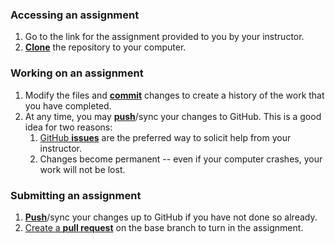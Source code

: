 ### Accessing an assignment

1. Go to the link for the assignment provided to you by your instructor.
1. [**Clone**][ref-clone] the repository to your computer.

### Working on an assignment

1. Modify the files and [**commit**][ref-commit] changes to create a history of
   the work that you have completed.
1. At any time, you may [**push**][ref-push]/sync your changes to GitHub. This
   is a good idea for two reasons:
   1. [GitHub **issues**][issue] are the preferred way to solicit help from your
      instructor.
   1. Changes become permanent -- even if your computer crashes, your work will
      not be lost.

### Submitting an assignment
1. [**Push**][ref-push]/sync your changes up to GitHub if you have not done so
   already.
1. [Create a **pull request**][pull-request] on the base branch to turn in the
   assignment.

<!-- Links -->
[ref-clone]: http://gitref.org/creating/#clone
[ref-commit]: http://gitref.org/basic/#commit
[ref-push]: http://gitref.org/remotes/#push
[issue]:https://help.github.com/articles/creating-an-issue
[pull-request]: https://help.github.com/articles/creating-a-pull-request
